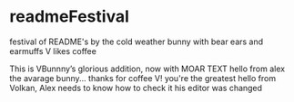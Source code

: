 # readmeFestival

festival of README's by the cold weather bunny with bear ears and earmuffs
V likes coffee

This is VBunnny’s glorious addition, now with MOAR TEXT
hello from alex the avarage bunny... thanks for coffee V! you're the greatest
hello from Volkan, Alex needs to know how to check it his editor was changed

